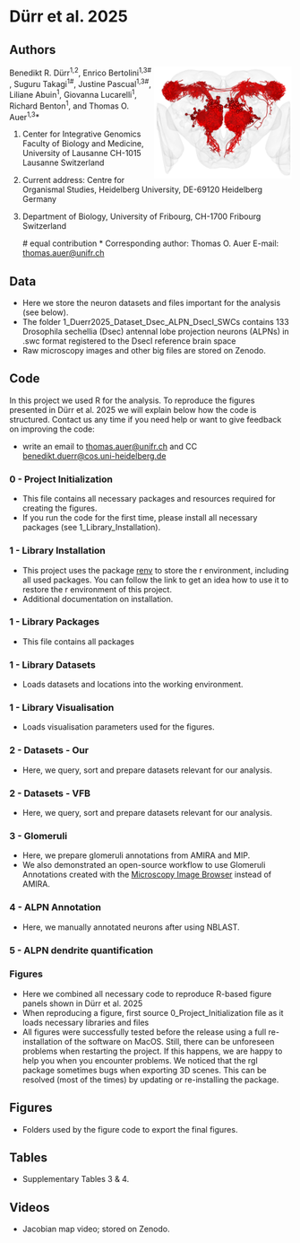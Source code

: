 # Dürr et al. 2025

## Authors
<img src="0_General/Logo_Github_Dsec_Dataset_Overview_ALPNs_n133_anterior.png" align="right" height="200" /> 
Benedikt R. Dürr<sup>1,2</sup>, Enrico Bertolini<sup>1,3#</sup> , Suguru Takagi<sup>1#</sup>, Justine Pascual<sup>1,3#</sup>, Liliane Abuin<sup>1</sup>, Giovanna Lucarelli<sup>1</sup>, Richard Benton<sup>1</sup>, and Thomas O. Auer<sup>1,3</sup>*

1. Center for Integrative Genomics Faculty of Biology and Medicine, University of Lausanne CH-1015 Lausanne Switzerland
2. Current address: Centre for Organismal Studies, Heidelberg University, DE-69120 Heidelberg Germany
3. Department of Biology, University of Fribourg, CH-1700 Fribourg Switzerland

    \# equal contribution 
    \* Corresponding author: Thomas O. Auer E-mail: thomas.auer@unifr.ch



## Data
- Here we store the neuron datasets and files important for the analysis (see below).
- The folder 1_Duerr2025_Dataset_Dsec_ALPN_DsecI_SWCs contains 133 Drosophila sechellia (Dsec) antennal lobe projection neurons (ALPNs) in .swc format registered to the DsecI reference brain space
- Raw microscopy images and other big files are stored on Zenodo.


## Code

In this project we used R for the analysis.
To reproduce the figures presented in Dürr et al. 2025 we will explain below how the code is structured.
Contact us any time if you need help or want to give feedback on improving the code:
- write an email to thomas.auer@unifr.ch and CC benedikt.duerr@cos.uni-heidelberg.de

### 0 - Project Initialization
- This file contains all necessary packages and resources required for creating the figures.
- If you run the code for the first time, please install all necessary packages (see 1_Library_Installation).

### 1 - Library Installation
- This project uses the package [renv](https://rstudio.github.io/renv/articles/renv.html) to store the r environment, including all used packages. You can follow the link to get an idea how to use it to restore the r environment of this project. 
- Additional documentation on installation.

### 1 - Library Packages
- This file contains all packages

### 1 - Library Datasets
- Loads datasets and locations into the working environment.

### 1 - Library Visualisation
- Loads visualisation parameters used for the figures.
### 2 - Datasets - Our
- Here, we query, sort and prepare datasets relevant for our analysis.

### 2 - Datasets - VFB
- Here, we query, sort and prepare datasets relevant for our analysis.

### 3 - Glomeruli
- Here, we prepare glomeruli annotations from AMIRA and MIP.
- We also demonstrated an open-source workflow to use Glomeruli Annotations created with the [Microscopy Image Browser](http://mib.helsinki.fi) instead of AMIRA.

### 4 - ALPN Annotation
- Here, we manually annotated neurons after using NBLAST.

### 5 - ALPN dendrite quantification

### Figures
- Here we combined all necessary code to reproduce R-based figure panels shown in Dürr et al. 2025
- When reproducing a figure, first source 0_Project_Initialization file as it loads necessary libraries and files
- All figures were successfully tested before the release using a full re-installation of the software on MacOS. Still, there can be unforeseen problems when restarting the project. If this happens, we are happy to help you when you encounter problems. We noticed that the rgl package sometimes bugs when exporting 3D scenes. This can be resolved (most of the times) by updating or re-installing the package. 

## Figures
- Folders used by the figure code to export the final figures.

## Tables
- Supplementary Tables 3 & 4.

## Videos
- Jacobian map video; stored on Zenodo.
